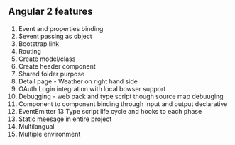 
##  Angular 2 features 

1. Event and properties binding 
2. $event passing as object 
3. Bootstrap link 
4. Routing 
5. Create model/class
6. Create header component
7. Shared folder purpose 
8. Detail page - Weather on right hand side 
9. OAuth Login integration with local bowser support 
10. Debugging - web pack and type script  though source map debuuging 
11. Component to component binding through input and output declarative 
12. EventEmitter 
13  Type script life cycle and hooks to each phase 
14. Static meesage in entire project 
15. Multilangual
16. Multiple environment